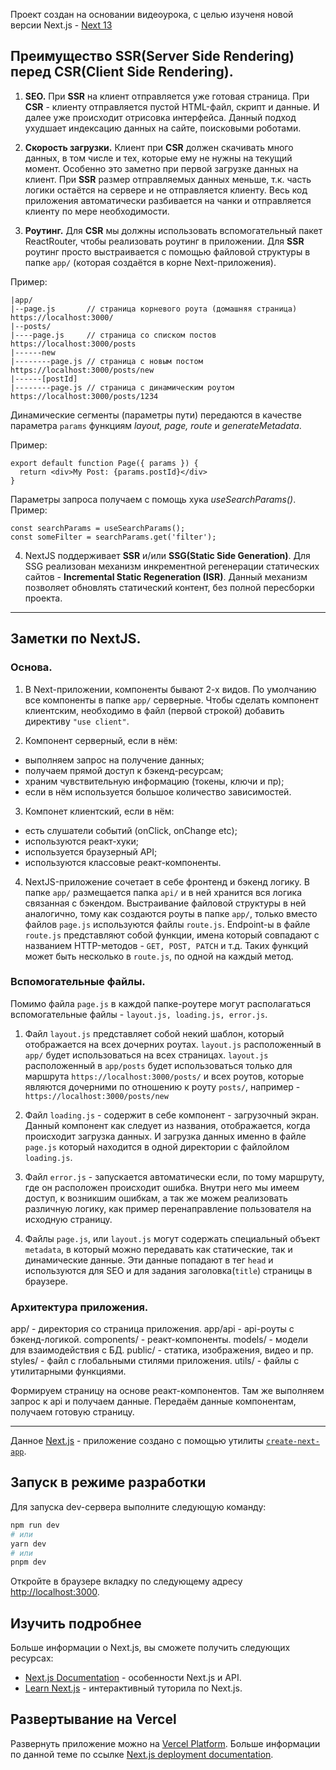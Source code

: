 Проект создан на основании видеоурока, с целью изученя новой версии Next.js - [Next 13](https://youtu.be/wm5gMKuwSYk)

## Преимущество SSR(Server Side Rendering) перед CSR(Client Side Rendering).

1. **SEO.**
   При **SSR** на клиент отправляется уже готовая страница.
   При **CSR** - клиенту отправляется пустой HTML-файл, скрипт и данные.
   И далее уже происходит отрисовка интерфейса.
   Данный подход ухудшает индексацию данных на сайте, поисковыми роботами.

2. **Скорость загрузки.**
   Клиент при **CSR** должен скачивать много данных, в том числе и тех, которые ему не нужны на текущий момент.
   Особенно это заметно при первой загрузке данных на клиент.
   При **SSR** размер отправляемых данных меньше, т.к. часть логики остаётся на сервере и не отправляется клиенту.
   Весь код приложения автоматически разбивается на чанки и отправляется клиенту по мере необходимости.

3. **Роутинг.**
   Для **CSR** мы должны использовать вспомогательный пакет ReactRouter, чтобы реализовать роутинг в приложении.
   Для **SSR** роутинг просто выстраивается с помощью файловой структуры в папке `app/` (которая создаётся в корне Next-приложения).

Пример:
```
|app/
|--page.js  	 // страница корневого роута (домашняя страница) https://localhost:3000/
|--posts/
|----page.js  	 // страница со списком постов https://localhost:3000/posts
|------new
|--------page.js // страница с новым постом https://localhost:3000/posts/new
|------[postId]
|--------page.js // страница с динамическим роутом https://localhost:3000/posts/1234
```

Динамические сегменты (параметры пути) передаются в качестве параметра `params` функциям _layout, page, route_ и _generateMetadata_.

Пример:
```
export default function Page({ params }) {
  return <div>My Post: {params.postId}</div>
}
```

Параметры запроса получаем с помощь хука _useSearchParams()_.
Пример:

```
const searchParams = useSearchParams();
const someFilter = searchParams.get('filter');
```

4. NextJS поддерживает **SSR** и/или **SSG(Static Side Generation)**.
   Для SSG реализован механизм инкрементной регенерации статических сайтов - **Incremental Static Regeneration (ISR)**.
   Данный механизм позволяет обновлять статический контент, без полной пересборки проекта.

---

## Заметки по NextJS.

### Основа.

1. В Next-приложении, компоненты бывают 2-х видов.
   По умолчанию все компоненты в папке `app/` серверные.
   Чтобы сделать компонент клиентским, необходимо в файл (первой строкой) добавить директиву `"use client"`.

2. Компонент серверный, если в нём:

- выполняем запрос на получение данных;
- получаем прямой доступ к бэкенд-ресурсам;
- храним чувствительную информацию (токены, ключи и пр);
- если в нём используется большое количество зависимостей.

3. Компонет клиентский, если в нём:

- есть слушатели событий (onClick, onChange etc);
- используются реакт-хуки;
- используется браузерный API;
- используются классовые реакт-компоненты.

4. NextJS-приложение сочетает в себе фронтенд и бэкенд логику.
   В папке `app/` размещается папка `api/` и в ней хранится вся логика связанная с бэкендом.
   Выстраивание файловой структуры в ней аналогично, тому как создаются роуты в папке `app/`, только вместо файлов `page.js` используются файлы `route.js`.
   Endpoint-ы в файле `route.js` представляют собой функции, имена который совпадают с названием HTTP-методов - `GET, POST, PATCH` и т.д.
   Таких функций может быть несколько в `route.js`, по одной на каждый метод.

### Вспомогательные файлы.

Помимо файла `page.js` в каждой папке-роутере могут располагаться вспомогательные файлы - `layout.js, loading.js, error.js`.

1. Файл `layout.js` представляет собой некий шаблон, который отображается на всех дочерних роутах.
   `layout.js` расположенный в `app/` будет использоваться на всех страницах.
   `layout.js` расположенный в `app/posts` будет использоваться только для маршрута `https://localhost:3000/posts/`
   и всех роутов, которые являются дочерними по отношению к роуту `posts/`, например - `https://localhost:3000/posts/new`

2. Файл `loading.js` - содержит в себе компонент - загрузочный экран.
   Данный компонент как следует из названия, отображается, когда происходит загрузка данных. 
   И загрузка данных именно в файле `page.js` который находится в одной директории с файлойлом `loading.js`.

3. Файл `error.js` - запускается автоматически если, по тому маршруту, где он расположен происходит ошибка.
   Внутри него мы имеем доступ, к возникшим ошибкам, а так же можем реализовать различную логику, как пример перенаправление
   пользователя на исходную страницу.

4. Файлы `page.js`, или `layout.js` могут содержать специальный объект `metadata`, в который можно передавать как статические, так и динамические данные.
   Эти данные попадают в тег `head` и используются для SEO и для задания заголовка(`title`) страницы в браузере.

### Архитектура приложения.

app/ - директория со страница приложения.
app/api - api-роуты с бэкенд-логикой.
components/ - реакт-компоненты.
models/ - модели для взаимодействия с БД.
public/ - статика, изображения, видео и пр.
styles/ - файл с глобальными стилями приложения.
utils/ - файлы с утилитарными функциями.

Формируем страницу на основе реакт-компонентов.
Там же выполняем запрос к api и получаем данные.
Передаём данные компонентам, получаем готовую страницу.

---

Данное [Next.js](https://nextjs.org/) - приложение создано с помощью утилиты [`create-next-app`](https://github.com/vercel/next.js/tree/canary/packages/create-next-app).

## Запуск в режиме разработки

Для запуска dev-сервера выполните следующую команду:

```bash
npm run dev
# или
yarn dev
# или
pnpm dev
```

Откройте в браузере вкладку по следующему адресу [http://localhost:3000](http://localhost:3000).

## Изучить подробнее

Больше информации о Next.js, вы сможете получить следующих ресурсах:

- [Next.js Documentation](https://nextjs.org/docs) - особенности Next.js и API.
- [Learn Next.js](https://nextjs.org/learn) - интерактивный туторила по Next.js.

## Развертывание на Vercel

Развернуть приложение можно на [Vercel Platform](https://vercel.com/new?utm_medium=default-template&filter=next.js&utm_source=create-next-app&utm_campaign=create-next-app-readme).
Больше информации по данной теме по ссылке [Next.js deployment documentation](https://nextjs.org/docs/deployment).
